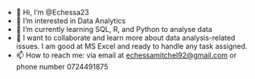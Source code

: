 - 👋 Hi, I’m @Echessa23
- 👀 I’m interested in Data Analytics 
- 🌱 I’m currently learning SQL, R, and Python to analyse data
- 💞️ I want to collaborate and learn more about data analysis-related issues. I am good at MS Excel and ready to handle any task assigned.
- 📫 How to reach me: via email at echessamitchel92@gmail.com or phone number 0724491875

<!---
Echessa23/Echessa23 is a ✨ special ✨ repository because its `README.md` (this file) appears on your GitHub profile.
You can click the Preview link to take a look at your changes.
--->
